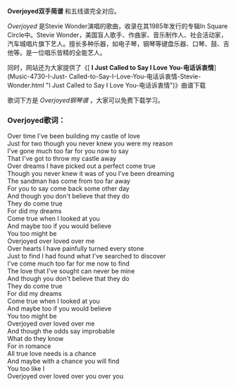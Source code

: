 

**Overjoyed双手简谱** 和五线谱完全对应。

_Overjoyed_ 是Stevie Wonder演唱的歌曲，收录在其1985年发行的专辑In Square Circle中。Stevie
Wonder，美国盲人歌手、作曲家、音乐制作人、社会活动家，汽车城唱片旗下艺人。擅长多种乐器，如电子琴，钢琴等键盘乐器、口琴、鼓、吉他等。是一位唱乐皆精的全能艺人。

同时，网站还为大家提供了《[ **I Just Called to Say I Love You-电话诉衷情**](Music-4730-I-Just-
Called-to-Say-I-Love-You-电话诉衷情-Stevie-Wonder.html "I Just Called to Say I Love
You-电话诉衷情")》曲谱下载

歌词下方是 _Overjoyed钢琴谱_ ，大家可以免费下载学习。

### Overjoyed歌词：

Over time I've been building my castle of love  
Just for two though you never knew you were my reason  
I've gone much too far for you now to say  
That I've got to throw my castle away  
Over dreams I have picked out a perfect come true  
Though you never knew it was of you I've been dreaming  
The sandman has come from too far away  
For you to say come back some other day  
And though you don't believe that they do  
They do come true  
For did my dreams  
Come true when I looked at you  
And maybe too if you would believe  
You too might be  
Overjoyed over loved over me  
Over hearts I have painfully turned every stone  
Just to find I had found what I've searched to discover  
I've come much too far for me now to find  
The love that I've sought can never be mine  
And though you don't believe that they do  
They do come true  
For did my dreams  
Come true when I looked at you  
And maybe too if you would believe  
You too might be  
Overjoyed over loved over me  
And though the odds say improbable  
What do they know  
For in romance  
All true love needs is a chance  
And maybe with a chance you will find  
You too like I  
Overjoyed over loved over you over you

